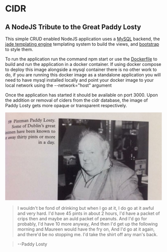 
# CIDR

## A NodeJS Tribute to the Great Paddy Losty


This simple CRUD enabled NodeJS application uses a [MySQL](https://www.npmjs.com/package/mysql) backend, the [jade templating engine](http://jade-lang.com/) templating system to build the views, and [bootstrap](https://getbootstrap.com/) to style them.

To run the application run the command npm start or use the [Dockerfile](https://docs.docker.com/engine/reference/builder/) to build and run the application in a docker container. If using docker compose to deploy this image alongside a mysql container there is no other work to do, if you are running this docker image as a standalone application you will need to have mysql installed locally and point your docker image to your local network using the --network="host" argument

Once the application has started it should be available on port 3000. 
Upon the addition or removal of ciders from the cidr database, the image of Paddy Losty gets more opaque or transparent respectively.

![The Pintman](src/public/images/pintman.jpg?raw=true "Pintman Paddy Losty")

> I wouldn't be fond of drinking but when I go at it, I do go at it awful and very hard. I'd have 45 pints in about 2 hours, I'd have a packet of crips then and maybe an auld packet of peanuts. And I'd go for probably, I'd have 10 more anyway, And then I'd get up the following morning and Maureen would have the fry on, And I'd go at it again, and there'd be no stopping me. I'd take the shirt off any man's back.

>--Paddy Losty